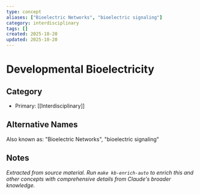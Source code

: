 ```yaml
---
type: concept
aliases: ["Bioelectric Networks", "bioelectric signaling"]
category: interdisciplinary
tags: []
created: 2025-10-20
updated: 2025-10-20
---
```


# Developmental Bioelectricity

## Category

- Primary: [[Interdisciplinary]]

## Alternative Names

Also known as: "Bioelectric Networks", "bioelectric signaling"

## Notes

*Extracted from source material. Run `make kb-enrich-auto` to enrich this and other concepts with comprehensive details from Claude's broader knowledge.*
